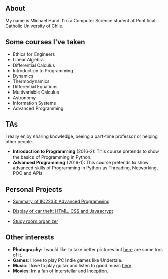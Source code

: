 About
-------------------------

My name is Michael Hund. I'm a Computer Science student at Pontifical Catholic University of Chile.

Some courses I've taken
-------------------------

* Ethics for Engineers
* Linear Algebra
* Differential Calculus
* Introduction to Programming
* Dynamics
* Thermodynamics
* Differential Equations
* Multivariable Calculus
* Astronomy
* Information Systems
* Advanced Programming

TAs
-------------------------

I really enjoy sharing knowledge, beeing a part-time professor or helping other people.

* **Introduction to Programming** (2016-2): This course pretends to
  show the basics of Programming in Python.
* **Advanced Programming** (2019-1): This course pretends to
  show advanced skills of Programming in Python as Threading, Networking, POO and APIs.
  
Personal Projects
-------------------------

* [Summary of  IIC2233: Advanced Programming](https://mahund.github.io/ApuntesIIC2233/)

* [Display of car theft: HTML, CSS and Javascrypt](./web_1/index.html)

* [Study room organizer](http://grupos-estudio.herokuapp.com)

Other interests
-------------------------

* **Photography**: I would like to take better pictures but [here](https://www.instagram.com/michael_hz) are some trys of it.
* **Games**: I love to play PC Indie games like Undertale.
* **Music**: I love to play guitar and listen to good music [here](https://open.spotify.com/user/spotify/playlist/37i9dQZF1EjqN0XXY7lbKu?si=_GqEjaQwQBO8bzwmtsM2Lg).
* **Movies**: Im a fan of Interstellar and Inception.
